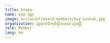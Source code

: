 ```yaml
---
title: ឯកឧត្ដម
name: ហ៊ុយ វណ្ណៈ
image: src/asset/board-members/huy-vannak.jpg
organization: រដ្ឋលេខាធិការទីស្តីការគណៈរដ្ឋមន្ត្រី
role: Member
lang: km
---
```

